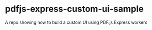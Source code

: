 # pdfjs-express-custom-ui-sample
A repo showing how to build a custom UI using PDF.js Express workers
